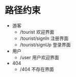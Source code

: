 # 路径约束

- 游客
  - /tourist  欢迎界面
  - /tourist/signIn 注册界面
  - /tourist/signUp 登录界面
- 用户
  - /user  用户欢迎界面
- 404
  - /404 不存在界面
